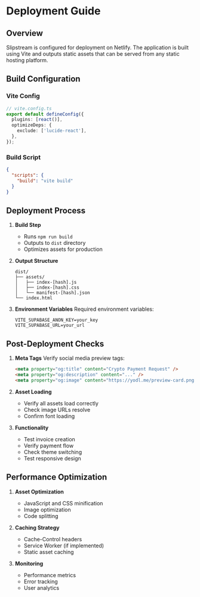# Deployment Guide

## Overview
Slipstream is configured for deployment on Netlify. The application is built using Vite and outputs static assets that can be served from any static hosting platform.

## Build Configuration

### Vite Config
```typescript
// vite.config.ts
export default defineConfig({
  plugins: [react()],
  optimizeDeps: {
    exclude: ['lucide-react'],
  },
});
```

### Build Script
```json
{
  "scripts": {
    "build": "vite build"
  }
}
```

## Deployment Process

1. **Build Step**
   - Runs `npm run build`
   - Outputs to `dist` directory
   - Optimizes assets for production

2. **Output Structure**
   ```
   dist/
   ├── assets/
   │   ├── index-[hash].js
   │   ├── index-[hash].css
   │   └── manifest-[hash].json
   └── index.html
   ```

3. **Environment Variables**
   Required environment variables:
   ```
   VITE_SUPABASE_ANON_KEY=your_key
   VITE_SUPABASE_URL=your_url
   ```

## Post-Deployment Checks

1. **Meta Tags**
   Verify social media preview tags:
   ```html
   <meta property="og:title" content="Crypto Payment Request" />
   <meta property="og:description" content="..." />
   <meta property="og:image" content="https://yodl.me/preview-card.png" />
   ```

2. **Asset Loading**
   - Verify all assets load correctly
   - Check image URLs resolve
   - Confirm font loading

3. **Functionality**
   - Test invoice creation
   - Verify payment flow
   - Check theme switching
   - Test responsive design

## Performance Optimization

1. **Asset Optimization**
   - JavaScript and CSS minification
   - Image optimization
   - Code splitting

2. **Caching Strategy**
   - Cache-Control headers
   - Service Worker (if implemented)
   - Static asset caching

3. **Monitoring**
   - Performance metrics
   - Error tracking
   - User analytics